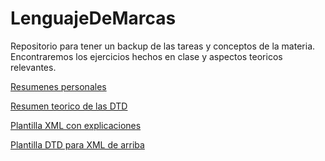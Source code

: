 # LenguajeDeMarcas

<!-- :TODO xsl ver que es pendiente para despues de navidades
Crear enlaces desde aqui hacia cada uno de los ejercicios 
dividiendolos en un esquema en funcion del contenido de cada uno de ellos 


 Añadir los namespace y entidades a la chuleta de las DTD
 Crear una chuleta de SHEMAS y empezar a completarla
 
	RESUMIR DOCUMENTO XML_XSD_activides_verAlumno
-->
Repositorio para tener un backup de las tareas y conceptos de la materia. Encontraremos los ejercicios hechos en clase
y aspectos teoricos relevantes.

[Resumenes personales](https://github.com/MateoCarballo/LenguajeDeMarcas/tree/main/_Resumenes_Personales)

[Resumen teorico de las DTD](https://github.com/MateoCarballo/LenguajeDeMarcas/blob/main/_Resumenes_Personales/DTD/Chuleta%20DTD.md)

[Plantilla XML con explicaciones](https://github.com/MateoCarballo/LenguajeDeMarcas/blob/main/_Resumenes_Personales/DTD/Plantilla_XML_con_DTD_externa.xml)

[Plantilla DTD para XML de arriba](https://github.com/MateoCarballo/LenguajeDeMarcas/blob/main/_Resumenes_Personales/DTD/Plantilla_XML.dtd)
